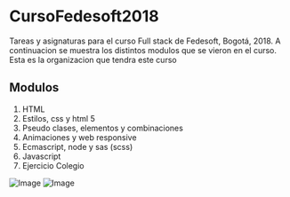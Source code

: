# CursoFedesoft2018
Tareas y asignaturas para el curso Full stack de Fedesoft, Bogotá, 2018. A continuacion se muestra los distintos modulos que se vieron en el curso. Esta es la organizacion que tendra este curso 
## Modulos

1. HTML
2. Estilos, css y html 5
3. Pseudo clases, elementos y combinaciones
4. Animaciones y web responsive
5. Ecmascript, node y sas (scss)
6. Javascript
7. Ejercicio Colegio

![Image](https://www.hindilearn.in/images1/html.png)
![Image](https://cms-assets.tutsplus.com/uploads/users/71/courses/1040/preview_image/css-1.png)
